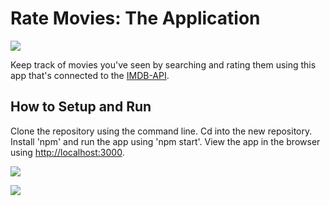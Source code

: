 # Rate Movies: The Application

![](images/index.png)

Keep track of movies you've seen by searching and rating them using this app that's connected to the [IMDB-API](https://imdb-api.com/api).

## How to Setup and Run

Clone the repository using the command line. Cd into the new repository. Install 'npm' and run the app using 'npm start'. View the app in the browser using [http://localhost:3000](http://localhost:3000).

![](images/search-results.png)

![](images/movie-details.png)
